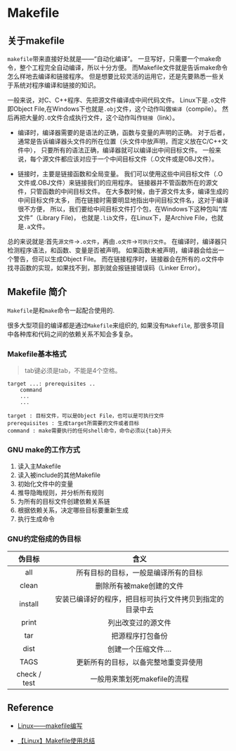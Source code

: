 # Makefile

## 关于makefile

`makefile`带来直接好处就是——“自动化编译”。
一旦写好，只需要一个make命令，整个工程完全自动编译，所以十分方便。
而Makefile文件就是告诉make命令怎么样地去编译和链接程序。
但是想要比较灵活的运用它，还是先要熟悉一些关于系统对程序编译和链接的知识。

一般来说，对C、C++程序、先把源文件编译成中间代码文件。
Linux下是`.o`文件即Object File,在Windows下也就是`.obj`文件，这个动作叫做`编译`（compile）。
然后再把大量的`.O`文件合成执行文件，这个动作叫作`链接`（link）。

* 编译时，编译器需要的是语法的正确，函数与变量的声明的正确。
对于后者，通常是告诉编译器头文件的所在位置（头文件中放声明，而定义放在C/C++文件中），
只要所有的语法正确，编译器就可以编译出中间目标文件。
一般来说，每个源文件都应该对应于一个中间目标文件（.O文件或是OBJ文件）。

* 链接时，主要是链接函数和全局变量。
我们可以使用这些中间目标文件（.O文件或.OBJ文件）来链接我们的应用程序。
链接器并不管函数所在的源文件，只管函数的中间目标文件。
在大多数时候，由于源文件太多，编译生成的中间目标文件太多，
而在链接时需要明显地指出中间目标文件名，这对于编译很不方便，
所以，我们要给中间目标文件打个包，在Windows下这种包叫“库文件”（Library File)，
也就是`.lib`文件，在Linux下，是Archive File，也就是`.a`文件。

总的来说就是:首先`源文件`->`.o文件`，再由`.o文件`->`可执行文件`。
在编译时，编译器只检测程序语法，和函数、变量是否被声明。
如果函数未被声明，编译器会给出一个警告，但可以生成Object File。
而在链接程序时，链接器会在所有的.o文件中找寻函数的实现，如果找不到，那到就会报链接错误码（Linker Error）。


## Makefile 简介

`Makefile`是和`make`命令一起配合使用的.

很多大型项目的编译都是通过`Makefile`来组织的, 如果没有`Makefile`,
那很多项目中各种库和代码之间的依赖关系不知会多复杂。

### Makefile基本格式

> tab键必须是tab，不能是4个空格。

```
target ...: prerequisites ..
    command 
    ...
    ...
```

```
target : 目标文件，可以是Object File，也可以是可执行文件
prerequisites : 生成target所需要的文件或者目标
command : make需要执行的任何shell命令，命令必须以{tab}开头
```


### GNU make的工作方式

1. 读入主Makefile
2. 读入被include的其他Makefile
3. 初始化文件中的变量
4. 推导隐晦规则，并分析所有规则
5. 为所有的目标文件创建依赖关系链
6. 根据依赖关系，决定哪些目标要重新生成
7. 执行生成命令


### GNU约定俗成的伪目标

|伪目标|含义|
|:--:|:--:|
|all |所有目标的目标，一般是编译所有的目标 |
|clean |删除所有被make创建的文件 |
|install |安装已编译好的程序，把目标可执行文件拷贝到指定的目录中去 |
|print |列出改变过的源文件 |
|tar |把源程序打包备份 |
|dist |创建一个压缩文件.... |
|TAGS |更新所有的目标，以备完整地重变异使用 |
|check / test |一般用来策划死makefile的流程 |


## Reference

* [Linux——makefile编写](https://www.cnblogs.com/tp-16b/p/8955462.html)

* [【Linux】Makefile使用总结](https://blog.csdn.net/u012503639/article/details/78448158)


